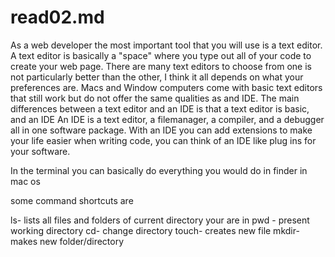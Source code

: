 # read02.md

As a web developer the most important tool that you will use is a text editor. A text editor is basically a "space" where you type out all of your code to create your web page. There are many text editors to choose from one is not particularly better than the other, I think it all depends on what your preferences are. Macs and Window computers come with basic text editors that still work but do not offer the same qualities as and IDE. The main differences between a text editor and an IDE is that a text editor is basic, and an IDE An IDE is a text editor, a filemanager, a compiler, and a debugger all in one software package. With an IDE you can add extensions to make your life easier when writing code, you can think of an IDE like plug ins for your software.

In the terminal you can basically do everything you would do in finder in mac os

some command shortcuts are

ls- lists all files and folders of current directory your are in pwd - present working directory cd- change directory touch- creates new file mkdir- makes new folder/directory
